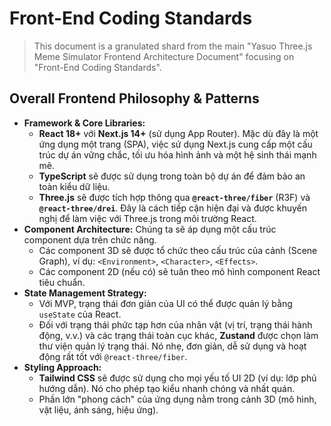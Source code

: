 # Front-End Coding Standards

> This document is a granulated shard from the main "Yasuo Three.js Meme Simulator Frontend Architecture Document" focusing on "Front-End Coding Standards".

## Overall Frontend Philosophy & Patterns

- **Framework & Core Libraries:**
  - **React 18+** với **Next.js 14+** (sử dụng App Router). Mặc dù đây là một ứng dụng một trang (SPA), việc sử dụng Next.js cung cấp một cấu trúc dự án vững chắc, tối ưu hóa hình ảnh và một hệ sinh thái mạnh mẽ.
  - **TypeScript** sẽ được sử dụng trong toàn bộ dự án để đảm bảo an toàn kiểu dữ liệu.
  - **Three.js** sẽ được tích hợp thông qua **`@react-three/fiber`** (R3F) và **`@react-three/drei`**. Đây là cách tiếp cận hiện đại và được khuyến nghị để làm việc với Three.js trong môi trường React.
- **Component Architecture:** Chúng ta sẽ áp dụng một cấu trúc component dựa trên chức năng.
  - Các component 3D sẽ được tổ chức theo cấu trúc của cảnh (Scene Graph), ví dụ: `<Environment>`, `<Character>`, `<Effects>`.
  - Các component 2D (nếu có) sẽ tuân theo mô hình component React tiêu chuẩn.
- **State Management Strategy:**
  - Với MVP, trạng thái đơn giản của UI có thể được quản lý bằng `useState` của React.
  - Đối với trạng thái phức tạp hơn của nhân vật (vị trí, trạng thái hành động, v.v.) và các trạng thái toàn cục khác, **Zustand** được chọn làm thư viện quản lý trạng thái. Nó nhẹ, đơn giản, dễ sử dụng và hoạt động rất tốt với `@react-three/fiber`.
- **Styling Approach:**
  - **Tailwind CSS** sẽ được sử dụng cho mọi yếu tố UI 2D (ví dụ: lớp phủ hướng dẫn). Nó cho phép tạo kiểu nhanh chóng và nhất quán.
  - Phần lớn "phong cách" của ứng dụng nằm trong cảnh 3D (mô hình, vật liệu, ánh sáng, hiệu ứng).
